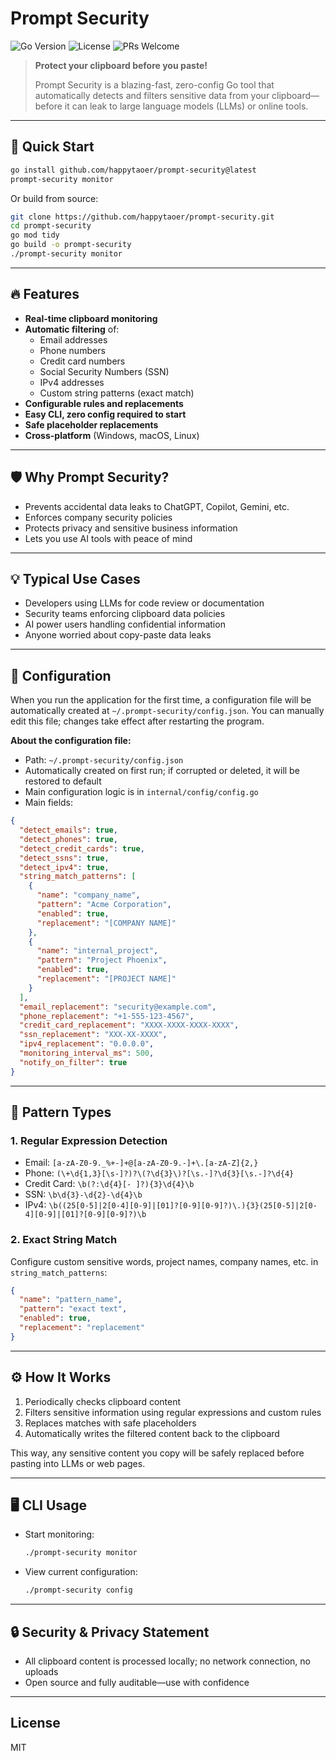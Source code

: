 # Prompt Security

![Go Version](https://img.shields.io/badge/Go-1.21%2B-blue)
![License](https://img.shields.io/badge/License-MIT-green)
![PRs Welcome](https://img.shields.io/badge/PRs-welcome-brightgreen)

> **Protect your clipboard before you paste!**
> 
> Prompt Security is a blazing-fast, zero-config Go tool that automatically detects and filters sensitive data from your clipboard—before it can leak to large language models (LLMs) or online tools.

---

## 🚀 Quick Start

```bash
go install github.com/happytaoer/prompt-security@latest
prompt-security monitor
```

Or build from source:

```bash
git clone https://github.com/happytaoer/prompt-security.git
cd prompt-security
go mod tidy
go build -o prompt-security
./prompt-security monitor
```

---

## 🔥 Features

- **Real-time clipboard monitoring**
- **Automatic filtering** of:
  - Email addresses
  - Phone numbers
  - Credit card numbers
  - Social Security Numbers (SSN)
  - IPv4 addresses
  - Custom string patterns (exact match)
- **Configurable rules and replacements**
- **Easy CLI, zero config required to start**
- **Safe placeholder replacements**
- **Cross-platform** (Windows, macOS, Linux)

---

## 🛡️ Why Prompt Security?

- Prevents accidental data leaks to ChatGPT, Copilot, Gemini, etc.
- Enforces company security policies
- Protects privacy and sensitive business information
- Lets you use AI tools with peace of mind

---

## 💡 Typical Use Cases

- Developers using LLMs for code review or documentation
- Security teams enforcing clipboard data policies
- AI power users handling confidential information
- Anyone worried about copy-paste data leaks

---

## 📝 Configuration

When you run the application for the first time, a configuration file will be automatically created at `~/.prompt-security/config.json`. You can manually edit this file; changes take effect after restarting the program.

**About the configuration file:**
- Path: `~/.prompt-security/config.json`
- Automatically created on first run; if corrupted or deleted, it will be restored to default
- Main configuration logic is in `internal/config/config.go`
- Main fields:

```json
{
  "detect_emails": true,
  "detect_phones": true,
  "detect_credit_cards": true,
  "detect_ssns": true,
  "detect_ipv4": true,
  "string_match_patterns": [
    {
      "name": "company_name",
      "pattern": "Acme Corporation",
      "enabled": true,
      "replacement": "[COMPANY NAME]" 
    },
    {
      "name": "internal_project",
      "pattern": "Project Phoenix",
      "enabled": true,
      "replacement": "[PROJECT NAME]"
    }
  ],
  "email_replacement": "security@example.com",
  "phone_replacement": "+1-555-123-4567",
  "credit_card_replacement": "XXXX-XXXX-XXXX-XXXX",
  "ssn_replacement": "XXX-XX-XXXX",
  "ipv4_replacement": "0.0.0.0",
  "monitoring_interval_ms": 500,
  "notify_on_filter": true
}
```

---

## 🧩 Pattern Types

### 1. Regular Expression Detection
- Email: `[a-zA-Z0-9._%+-]+@[a-zA-Z0-9.-]+\.[a-zA-Z]{2,}`
- Phone: `(\+\d{1,3}[\s-]?)?\(?\d{3}\)?[\s.-]?\d{3}[\s.-]?\d{4}`
- Credit Card: `\b(?:\d{4}[- ]?){3}\d{4}\b`
- SSN: `\b\d{3}-\d{2}-\d{4}\b`
- IPv4: `\b((25[0-5]|2[0-4][0-9]|[01]?[0-9][0-9]?)\.){3}(25[0-5]|2[0-4][0-9]|[01]?[0-9][0-9]?)\b`

### 2. Exact String Match
Configure custom sensitive words, project names, company names, etc. in `string_match_patterns`:

```json
{
  "name": "pattern_name",
  "pattern": "exact text",
  "enabled": true,
  "replacement": "replacement"
}
```

---

## ⚙️ How It Works

1. Periodically checks clipboard content
2. Filters sensitive information using regular expressions and custom rules
3. Replaces matches with safe placeholders
4. Automatically writes the filtered content back to the clipboard

This way, any sensitive content you copy will be safely replaced before pasting into LLMs or web pages.

---

## 🖥️ CLI Usage

- Start monitoring:
  ```bash
  ./prompt-security monitor
  ```
- View current configuration:
  ```bash
  ./prompt-security config
  ```

---



## 🔒 Security & Privacy Statement

- All clipboard content is processed locally; no network connection, no uploads
- Open source and fully auditable—use with confidence



---

## License

MIT
